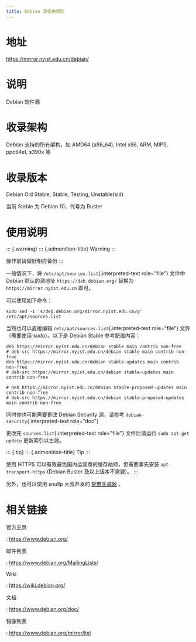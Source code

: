 ```yaml
---
title: Debian 源使用帮助
---
```


地址
====

<https://mirror.nyist.edu.cn/debian/>

说明
====

Debian 软件源

收录架构
========

Debian 支持的所有架构，如 AMD64 (x86\_64), Intel x86, ARM, MIPS,
ppc64el, s390x 等

收录版本
========

Debian Old Stable, Stable, Testing, Unstable(sid)

当前 Stable 为 Debian 10，代号为 Buster

使用说明
========

::: {.warning}
::: {.admonition-title}
Warning
:::

操作前请做好相应备份
:::

一般情况下，将 `/etc/apt/sources.list`{.interpreted-text role="file"}
文件中 Debian 默认的源地址 `https://deb.debian.org/` 替换为
`https://mirror.nyist.edu.cn` 即可。

可以使用如下命令：

    sudo sed -i 's/deb.debian.org/mirror.nyist.edu.cn/g' /etc/apt/sources.list

当然也可以直接编辑 `/etc/apt/sources.list`{.interpreted-text
role="file"} 文件（需要使用 sudo）。以下是 Debian Stable 参考配置内容：

    deb https://mirror.nyist.edu.cn/debian stable main contrib non-free
    # deb-src https://mirror.nyist.edu.cn/debian stable main contrib non-free
    deb https://mirror.nyist.edu.cn/debian stable-updates main contrib non-free
    # deb-src https://mirror.nyist.edu.cn/debian stable-updates main contrib non-free

    # deb https://mirror.nyist.edu.cn/debian stable-proposed-updates main contrib non-free
    # deb-src https://mirror.nyist.edu.cn/debian stable-proposed-updates main contrib non-free

同时你也可能需要更改 Debian Security 源，请参考
`debian-security`{.interpreted-text role="doc"}

更改完 `sources.list`{.interpreted-text role="file"} 文件后请运行
`sudo apt-get update` 更新索引以生效。

::: {.tip}
::: {.admonition-title}
Tip
:::

使用 HTTPS 可以有效避免国内运营商的缓存劫持，但需要事先安装
`apt-transport-https` (Debian Buster 及以上版本不需要)。
:::

另外，也可以使用 snullp 大叔开发的
[配置生成器](https://mirror.nyist.edu.cn/repogen) 。

相关链接
========

官方主页

:   <https://www.debian.org/>

邮件列表

:   <https://www.debian.org/MailingLists/>

Wiki

:   <https://wiki.debian.org/>

文档

:   <https://www.debian.org/doc/>

镜像列表

:   <https://www.debian.org/mirror/list>
